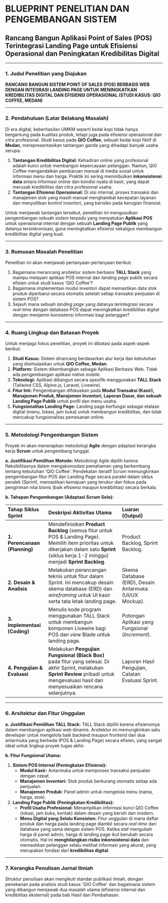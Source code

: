 # BLUEPRINT PENELITIAN DAN PENGEMBANGAN SISTEM

## Rancang Bangun Aplikasi Point of Sales (POS) Terintegrasi Landing Page untuk Efisiensi Operasional dan Peningkatan Kredibilitas Digital

---

### 1. Judul Penelitian yang Diajukan

**RANCANG BANGUN SISTEM POINT OF SALES (POS) BERBASIS WEB DENGAN INTEGRASI LANDING PAGE UNTUK MENINGKATKAN KREDIBILITAS DIGITAL DAN EFISIENSI OPERASIONAL (STUDI KASUS: QIO COFFEE, MEDAN)**

---

### 2. Pendahuluan (Latar Belakang Masalah)

Di era digital, keberhasilan UMKM seperti kedai kopi tidak hanya bergantung pada kualitas produk, tetapi juga pada efisiensi operasional dan citra profesional. Studi kasus pada **QIO Coffee**, sebuah kedai kopi fiktif di **Medan**, merepresentasikan tantangan ganda yang dihadapi banyak usaha serupa:

1.  **Tantangan Kredibilitas Digital:** Kehadiran online yang profesional adalah kunci untuk membangun kepercayaan pelanggan. Namun, QIO Coffee mengandalkan pembaruan manual di media sosial untuk informasi menu dan harga. Praktik ini sering menimbulkan **inkonsistensi data** antara informasi online dan kondisi nyata di kasir, yang dapat merusak kredibilitas dan citra profesional usaha.
2.  **Tantangan Efisiensi Operasional:** Di sisi internal, proses transaksi dan manajemen stok yang masih manual menghambat kecepatan layanan dan menyulitkan kontrol inventori, yang berisiko pada kerugian finansial.

Untuk menjawab tantangan tersebut, penelitian ini mengusulkan pengembangan sebuah sistem terpadu yang menyatukan **Aplikasi POS** untuk operasional internal dengan sebuah **Landing Page Publik** yang datanya tersinkronisasi, guna meningkatkan efisiensi sekaligus membangun kredibilitas digital yang kuat.

---

### 3. Rumusan Masalah Penelitian

Penelitian ini akan menjawab pertanyaan-pertanyaan berikut:

1.  Bagaimana merancang arsitektur sistem berbasis **TALL Stack** yang mampu melayani aplikasi POS internal dan *landing page* publik secara efisien untuk studi kasus 'QIO Coffee'?
2.  Bagaimana implementasi modul inventori dapat memastikan data stok produk diperbarui secara otomatis setelah setiap transaksi penjualan di sistem POS?
3.  Sejauh mana sebuah *landing page* yang datanya terintegrasi secara *real-time* dengan database POS dapat meningkatkan kredibilitas digital dengan menjamin konsistensi informasi bagi pelanggan?

---

### 4. Ruang Lingkup dan Batasan Proyek

Untuk menjaga fokus penelitian, proyek ini dibatasi pada aspek-aspek berikut:

1.  **Studi Kasus:** Sistem dirancang berdasarkan alur kerja dan kebutuhan yang disimulasikan untuk **QIO Coffee, Medan**.
2.  **Platform:** Sistem dikembangkan sebagai Aplikasi Berbasis Web. Tidak ada pengembangan aplikasi *native mobile*.
3.  **Teknologi:** Aplikasi dibangun secara spesifik menggunakan **TALL Stack** (Tailwind CSS, Alpine.js, Laravel, Livewire).
4.  **Fitur Inti:** Pengembangan difokuskan pada **Modul Transaksi (Kasir), Manajemen Produk, Manajemen Inventori, Laporan Dasar, dan sebuah Landing Page Publik** untuk profil dan menu usaha.
5.  **Fungsionalitas Landing Page:** Landing page berfungsi sebagai etalase digital (menu, lokasi, jam buka) untuk membangun kredibilitas, dan tidak mencakup fungsionalitas pemesanan online.

---

### 5. Metodologi Pengembangan Sistem

Proyek ini akan menerapkan metodologi **Agile** dengan adaptasi kerangka kerja **Scrum** untuk pengembang tunggal.

**a. Justifikasi Pemilihan Metode:**
Metodologi Agile dipilih karena fleksibilitasnya dalam mengakomodasi pemahaman yang berkembang tentang kebutuhan 'QIO Coffee'. Pendekatan iteratif Scrum memungkinkan pengembangan fitur POS dan Landing Page secara paralel dalam siklus pendek (Sprint), memastikan kemajuan yang terukur dan fokus pada pengiriman nilai bisnis (baik efisiensi maupun kredibilitas) secara berkala.

**b. Tahapan Pengembangan (Adaptasi Scrum Solo):**

| Tahap Siklus Sprint        | Deskripsi Aktivitas Utama                                                                                                                                                           | Luaran (Output)                                                              |
| :------------------------- | :---------------------------------------------------------------------------------------------------------------------------------------------------------------------------------- | :--------------------------------------------------------------------------- |
| **1. Perencanaan (Planning)** | Mendefinisikan **Product Backlog** (semua fitur untuk POS & Landing Page). Memilih item prioritas untuk dikerjakan dalam satu **Sprint** (siklus kerja 1-2 minggu) menjadi **Sprint Backlog**. | Product Backlog, Sprint Backlog.                                             |
| **2. Desain & Analisis**   | Melakukan perancangan teknis untuk fitur dalam Sprint. Ini mencakup desain skema database (ERD) dan *wireframing* untuk UI kasir serta tata letak landing page. | Skema Database (ERD), Desain Antarmuka (UI/UX Mockup).                       |
| **3. Implementasi (Coding)** | Menulis kode program menggunakan TALL Stack untuk membangun komponen Livewire bagi POS dan *view* Blade untuk landing page.                                                          | Potongan Aplikasi yang Fungsional (*Increment*).                             |
| **4. Pengujian & Evaluasi**  | Melakukan **Pengujian Fungsional (Black Box)** pada fitur yang selesai. Di akhir Sprint, melakukan **Sprint Review** pribadi untuk mengevaluasi hasil dan menyesuaikan rencana selanjutnya. | Laporan Hasil Pengujian, Catatan Evaluasi Sprint.                            |

---

### 6. Arsitektur dan Fitur Unggulan

**a. Justifikasi Pemilihan TALL Stack:**
TALL Stack dipilih karena efisiensinya dalam membangun aplikasi web dinamis. Arsitektur ini memungkinkan satu developer untuk mengelola baik backend maupun frontend dari dua antarmuka yang berbeda (POS & Landing Page) secara efisien, yang sangat ideal untuk lingkup proyek tugas akhir.

**b. Fitur Fungsional Utama:**

1.  **Sistem POS Internal (Peningkatan Efisiensi):**
    -   **Modul Kasir:** Antarmuka untuk memproses transaksi penjualan dengan cepat.
    -   **Manajemen Inventori:** Stok produk berkurang otomatis setiap ada penjualan.
    -   **Manajemen Produk:** Panel admin untuk mengelola menu (nama, harga, stok).
2.  **Landing Page Publik (Peningkatan Kredibilitas):**
    -   **Profil Usaha Profesional:** Menampilkan informasi kunci QIO Coffee (lokasi, jam buka, kontak) dalam desain yang bersih dan modern.
    -   **Menu Digital yang Selalu Konsisten:** Fitur unggulan di mana daftar produk dan harga pada landing page diambil secara *real-time* dari database yang sama dengan sistem POS. Ketika staf mengubah harga di panel admin, harga di landing page ikut berubah secara otomatis. Hal ini **menghilangkan risiko inkonsistensi data** dan memastikan pelanggan selalu melihat informasi yang akurat, yang merupakan fondasi dari **kredibilitas digital**.

---

### 7. Kerangka Penulisan Jurnal Ilmiah

Struktur penulisan akan mengikuti standar publikasi ilmiah, dengan penekanan pada analisis studi kasus 'QIO Coffee' dan bagaimana sistem yang dibangun menjawab dua masalah utama (efisiensi internal dan kredibilitas eksternal) pada bab Hasil dan Pembahasan.